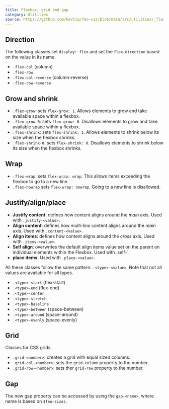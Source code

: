 ```yaml
---
title: Flexbox, grid and gap
category: Utilities
source: https://github.com/kevtiq/feo-css/blob/main/src/utilities/_flexbox.scss
---
```


## Direction

The following classes set `display: flex` and set the `flex-direction` based on the value in its name.

- `.flex-col` (column)
- `.flex-row`
- `.flex-col-reverse` (column-reverse)
- `.flex-row-reverse`

## Grow and shrink

- `.flex-grow`: sets `flex-grow: 1`. Allows elements to grow and take available space within a flexbox.
- `.flex-grow-0`: sets `flex-grow: 0`. Disallows elements to grow and take available space within a flexbox.
- `.flex-shrink`: sets `flex-shrink: 1`. Allows elements to shrink below its size when the flexbox shrinks.
- `.flex-shrink-0`: sets `flex-shrink: 0`. Disallows elements to shrink below its size when the flexbox shrinks.

## Wrap

- `.flex-wrap`: sets `flex-wrap: wrap`. This allows items exceeding the flexbox to go to a new line.
- `.flex-nowrap` sets `flex-wrap: nowrap`. Going to a new line is disallowed.

## Justify/align/place

- **Justify content**: defines how content aligns around the _main_ axis. Used with `.justify-<value>`.
- **Align content**: defines how _multi-line_ content aligns around the _main_ axis. Used with `.content-<value>`.
- **Align items**: defines how content aligns around the _cross_ axis. Used with `.items-<value>`.
- **Self align**: overwrites the default align items value set on the parent on individual elements within the Flexbox. Used with .self-<value>`.
- **place items**: Used with `.place-<value>`.

All these classes follow the same pattern: `.<type>-<value>`. Note that not all values are available for all types.

- `.<type>-start` (flex-start)
- `.<type>-end` (flex-end)
- `.<type>-center`
- `.<type>-stretch`
- `.<type>-baseline`
- `.<type>-between` (space-between)
- `.<type>-around` (space-around)
- `.<type>-evenly` (space-evenly)

## Grid

Classes for CSS grids.

- `.grid-<number>`: creates a grid with equal sized columns.
- `.grid-col-<number>`: sets the `grid-column` property to the number.
- `.grid-row-<number>`: sets ther `grid-row` property to the number.

## Gap

The new gap property can be accessed by using the `gap-<name>`, where name is based on `$feo-sizes`.
